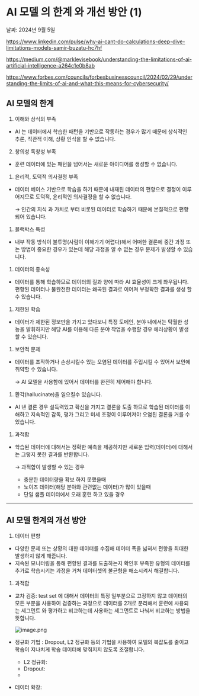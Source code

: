 # AI 모델 의 한계 와 개선 방안 (1)

날짜: 2024년 9월 5일

https://www.linkedin.com/pulse/why-ai-cant-do-calculations-deep-dive-limitations-models-samir-buzatu-hc7hf

https://medium.com/@marklevisebook/understanding-the-limitations-of-ai-artificial-intelligence-a264c1e0b8ab

https://www.forbes.com/councils/forbesbusinesscouncil/2024/02/29/understanding-the-limits-of-ai-and-what-this-means-for-cybersecurity/

## AI 모델의 한계

1. 이해와 상식의 부족

- AI 는 데이터에서 학습한 패턴을 기반으로 작동하는 경우가 많기 때문에 상식적인 추론, 직관적 이해, 상황 인식을 할 수 없습니다.

2. 창의성 독창성 부족

- 훈련 데이터에 있는 패턴을 넘어서는 새로운 아이디어를 생성할 수 없습니다.
1. 윤리적, 도덕적 의사결정 부족
- 데이터 베이스 기반으로 학습을 하기 때문에 내재된 데이터의 편향으로 결정이 이루어지므로 도덕적, 윤리적인 의사결정을 할 수 없습니다.
    
    → 인간의 지식 과 가치로 부터 비롯된 데이터로 학습하기 때문에 본질적으로 편향되어 있습니다.
    
1. 블랙박스 특성
- 내부 작동 방식이 불투명(사람이 이해가기 어렵다)해서 어떠한 결론에 중간 과정 또는 방법이 중요한 경우가 있는데 해당 과정을 알 수 없는 경우 문제가 발생할 수 있습니다.
1. 데이터의 종속성 
- 데이터를 통해 학습하므로 데이터의 질과 양에 따라 AI 효율성이 크게 좌우됩니다. 편향된 데이터나 불완전한 데이터는 왜곡된 결과로 이어져 부정확한 결과를 생성 할 수 있습니다.
1. 제한된 학습
- 데이터가 제한된 정보만을 가지고 있다보니 특정 도메인, 분야 내에서는 탁월한 성능을 발휘하지만 해당 AI를 이용해 다른 분야 작업을 수행할 경우 에러상황이 발생할 수 있습니다.
1. 보안적 문제
- 데이터를 조작하거나 손상시킬수 있는 오염된 데이터를 주입시킬 수 있어서 보안에 취약할 수 있습니다.
    
    → AI 모델을 사용함에 있어서 데이터를 완전히 제어해야 합니다.
    
1. 환각(hallucinate)을 일으킬수 있습니다.
- AI 낸 결론 경우 설득력있고 확신을 가지고 결론을 도출 하므로 학습된 데이터를 이해하고 지속적인 감독, 평가 그리고 미세 조정이 이루어져야 오염된 결론을 거를 수 있습니다.
1. 과적합
- 학습된 데이터에 대해서는 정확한 예측을 제공하지만 새로운 입력(데이터)에 대해서는 그렇지 못한 결과를 반환합니다.
    
    → 과적합이 발생할 수 있는 경우
    
    - 충분한 데이터량을 확보 하지 못했을때
    - 노이즈 데이터(해당 분야와 관련없는 데이터)가 많이 있을때
    - 단일 샘플 데이터에서 오래 훈련 하고 있을 경우

---

## AI 모델 한계의 개선 방안

1. 데이터 편향
- 다양한 문제 또는 상황의 대한 데이터를 수집해 데이터 폭을 넓혀서 편향을 최대한 발생하지 않게 해줍니다.
- 지속된 모니터링을 통해 편향된 결과를 도출하는지 확인후 부족한 유형의 데이터를 추가로 학습시키는 과정을 거쳐 데이터셋의 불균형을 해소시켜서 해결합니다.
1. 과적합
- 교차 검증: test set 에 대해서 데이터의 특정 일부분으로 고정하지 않고 데이터의 모든 부분을 사용하여 검증하는 과정으로 데이터를 2개로 분리해서 훈련에 사용되는 세그먼트 와 평가하고 비교하는데 사용하는 세그먼트로 나눠서 비교하는 방법을 뜻합니다.
    
    ![image.png](AI%20%E1%84%86%E1%85%A9%E1%84%83%E1%85%A6%E1%86%AF%20%E1%84%8B%E1%85%B4%20%E1%84%92%E1%85%A1%E1%86%AB%E1%84%80%E1%85%A8%20%E1%84%8B%E1%85%AA%20%E1%84%80%E1%85%A2%E1%84%89%E1%85%A5%E1%86%AB%20%E1%84%87%E1%85%A1%E1%86%BC%E1%84%8B%E1%85%A1%E1%86%AB%20(1)%20224b2f45323343148e7d9bec65c96a49/image.png)
    
- 정규화 기법 : Dropout, L2 정규화 등의 기법을 사용하여 모델의 복잡도를 줄이고 학습이 지나치게 학습 데이터에 맞춰지지 않도록 조절합니다.
    - L2 정규화:
    - Dropout:
    - 
- 데이터 확장: